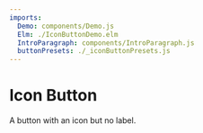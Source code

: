 ```yaml
---
imports:
  Demo: components/Demo.js
  Elm: ./IconButtonDemo.elm
  IntroParagraph: components/IntroParagraph.js
  buttonPresets: ./_iconButtonPresets.js
---
```


# Icon Button

<IntroParagraph>

A button with an icon but no label.

</IntroParagraph>

<Demo presets={buttonPresets} elm={Elm.Elm.Button.IconButtonDemo} />
